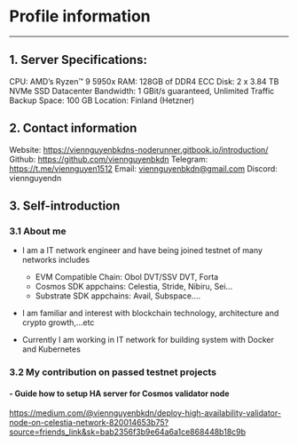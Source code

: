# Profile information
---
## 1. Server Specifications:
CPU: AMD’s Ryzen™ 9 5950x 
RAM: 128GB of DDR4 ECC 
Disk: 2 x 3.84 TB NVMe SSD Datacenter 
Bandwidth: 1 GBit/s guaranteed, Unlimited Traffic 
Backup Space: 100 GB 
Location: Finland (Hetzner) 

## 2. Contact information
Website: https://viennguyenbkdns-noderunner.gitbook.io/introduction/
Github: https://github.com/viennguyenbkdn
Telegram: https://t.me/viennguyen1512
Email: viennguyenbkdn@gmail.com
Discord: viennguyendn

## 3. Self-introduction
### 3.1 About me
- I am a IT network engineer and have being joined testnet of many networks includes
  + EVM Compatible Chain: Obol DVT/SSV DVT, Forta
  + Cosmos SDK appchains: Celestia, Stride, Nibiru, Sei...
  + Substrate SDK appchains: Avail, Subspace....

- I am familiar and interest with blockchain technology, architecture and crypto growth,...etc

- Currently I am working in IT network for building system with Docker and Kubernetes

### 3.2 My contribution on passed testnet projects
#### - Guide how to setup HA server for Cosmos validator node
https://medium.com/@viennguyenbkdn/deploy-high-availability-validator-node-on-celestia-network-820014653b75?source=friends_link&sk=bab2356f3b9e64a6a1ce868448b18c9b




